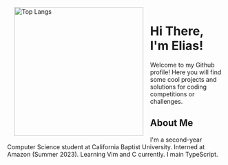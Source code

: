 <img align="left" width="300" hspace="16" src="https://github-readme-stats.vercel.app/api/top-langs/?username=eliasmurcray&langs_count=10" alt="Top Langs">

<h1>Hi There, I'm Elias!</h1>
<p>Welcome to my Github profile! Here you will find some cool projects and solutions for coding competitions or challenges.</p>

<h2>About Me</h2>
<p>I'm a second-year Computer Science student at California Baptist University. Interned at Amazon (Summer 2023). Learning Vim and C currently. I main TypeScript.</p>
